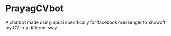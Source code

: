 # PrayagCVbot
A chatbot made using api.ai specifically for facebook messenger to showoff my CV in a different way.
